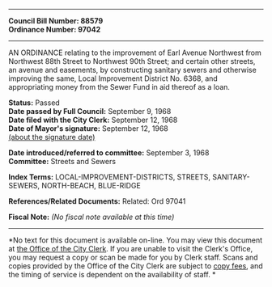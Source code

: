 * * * * *  
  
**Council Bill Number: [](#h0)[](#h2)88579**   
**Ordinance Number: 97042**  
  
* * * * *  
  
AN ORDINANCE relating to the improvement of Earl Avenue Northwest from Northwest 88th Street to Northwest 90th Street; and certain other streets, an avenue and easements, by constructing sanitary sewers and otherwise improving the same, Local Improvement District No. 6368, and appropriating money from the Sewer Fund in aid thereof as a loan.  
  
**Status:** Passed   
**Date passed by Full Council:** September 9, 1968   
**Date filed with the City Clerk:** September 12, 1968   
**Date of Mayor's signature:** September 12, 1968   
[(about the signature date)](/~public/approvaldate.htm)   
  
  
**Date introduced/referred to committee:** September 3, 1968   
**Committee:** Streets and Sewers   
  
**Index Terms:** LOCAL-IMPROVEMENT-DISTRICTS, STREETS, SANITARY-SEWERS, NORTH-BEACH, BLUE-RIDGE  
  
**References/Related Documents:** Related: Ord 97041  
  
**Fiscal Note:** *(No fiscal note available at this time)*  
  
* * * * *  
  
*No text for this document is available on-line. You may view this document at [the Office of the City Clerk](http://www.seattle.gov/leg/clerk/contactUs.htm). If you are unable to visit the Clerk's Office, you may request a copy or scan be made for you by Clerk staff. Scans and copies provided by the Office of the City Clerk are subject to [copy fees](http://clerk.seattle.gov/~public/clerkfees.htm), and the timing of service is dependent on the availability of staff. *  
  
  
